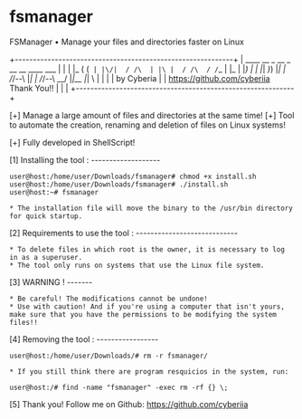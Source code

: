 # fsmanager
FSManager • Manage your files and directories faster on Linux

+------------------------------------------------------------+
|   ____  __   _       __    _       __    __    ____  ___   |
|  | |_  ( (` | |\/|  / /\  | |\ |  / /\  / /`_ | |_  | |_)  |
|  |_|   _)_) |_|  | /_/--\ |_| \| /_/--\ \_\_/ |_|__ |_| \  |
|                                                            |
|  by Cyberia                                                |
|  https://github.com/cyberiia                   Thank You!! |
|                                                            |
+------------------------------------------------------------+

[+] Manage a large amount of files and directories at the same time!
[+] Tool to automate the creation, renaming and deletion of files on Linux systems!

[+] Fully developed in ShellScript!


[1] Installing the tool :
    -------------------

    user@host:/home/user/Downloads/fsmanager# chmod +x install.sh
    user@host:/home/user/Downloads/fsmanager# ./install.sh
    user@host:~# fsmanager

    * The installation file will move the binary to the /usr/bin directory for quick startup.


[2] Requirements to use the tool :
    ----------------------------

    * To delete files in which root is the owner, it is necessary to log in as a superuser.
    * The tool only runs on systems that use the Linux file system.


[3] WARNING !
    -------

    * Be careful! The modifications cannot be undone!
    * Use with caution! And if you're using a computer that isn't yours, make sure that you have the permissions to be modifying the system files!!


[4] Removing the tool :
    -----------------

    user@host:/home/user/Downloads/# rm -r fsmanager/

    * If you still think there are program resquicios in the system, run:
   
    user@host:/# find -name "fsmanager" -exec rm -rf {} \;


[5] Thank you! Follow me on Github: https://github.com/cyberiia

